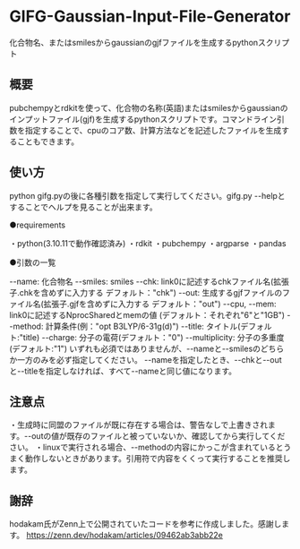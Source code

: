 # GIFG-Gaussian-Input-File-Generator

化合物名、またはsmilesからgaussianのgjfファイルを生成するpythonスクリプト

## 概要

pubchempyとrdkitを使って、化合物の名称(英語)またはsmilesからgaussianのインプットファイル(gjf)を生成するpythonスクリプトです。コマンドライン引数を指定することで、cpuのコア数、計算方法などを記述したファイルを生成することもできます。

## 使い方

python gifg.pyの後に各種引数を指定して実行してください。gifg.py --helpとすることでヘルプを見ることが出来ます。

●requirements

・python(3.10.11で動作確認済み)
・rdkit
・pubchempy
・argparse
・pandas  

●引数の一覧

--name: 化合物名
--smiles: smiles
--chk: link0に記述するchkファイル名(拡張子.chkを含めずに入力する デフォルト："chk")
--out: 生成するgjfファイルのファイル名(拡張子.gjfを含めずに入力する デフォルト："out")
--cpu, --mem: link0に記述するNprocSharedとmemの値 (デフォルト：それぞれ"6"と"1GB")
--method: 計算条件(例："opt B3LYP/6-31g(d)")
--title: タイトル(デフォルト:"title)
--charge: 分子の電荷(デフォルト："0")
--multiplicity: 分子の多重度(デフォルト:"1")
いずれも必須ではありませんが、--nameと--smilesのどちらか一方のみを必ず指定してください。
--nameを指定したとき、--chkと--outと--titleを指定しなければ、すべて--nameと同じ値になります。  

## 注意点

・生成時に同盟のファイルが既に存在する場合は、警告なしで上書きされます。--outの値が既存のファイルと被っていないか、確認してから実行してください。
・linuxで実行される場合、--methodの内容にかっこが含まれているとうまく動作しないときがあります。引用符で内容をくくって実行することを推奨します。  

## 謝辞

hodakam氏がZenn上で公開されていたコードを参考に作成しました。感謝します。
<https://zenn.dev/hodakam/articles/09462ab3abb22e>
